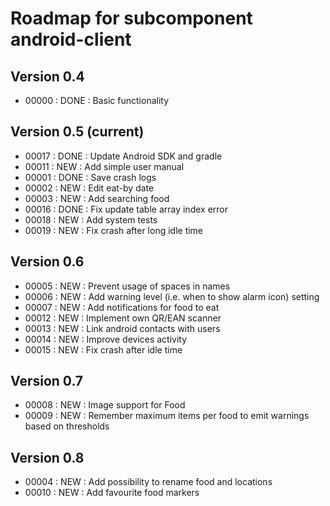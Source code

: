 # Roadmap for subcomponent android-client

## Version 0.4
* 00000 : DONE : Basic functionality

## Version 0.5 (current)
* 00017 : DONE : Update Android SDK and gradle
* 00011 : NEW  : Add simple user manual
* 00001 : DONE : Save crash logs
* 00002 : NEW  : Edit eat-by date
* 00003 : NEW  : Add searching food
* 00016 : DONE : Fix update table array index error
* 00018 : NEW  : Add system tests
* 00019 : NEW  : Fix crash after long idle time

## Version 0.6
* 00005 : NEW  : Prevent usage of spaces in names
* 00006 : NEW  : Add warning level (i.e. when to show alarm icon) setting
* 00007 : NEW  : Add notifications for food to eat
* 00012 : NEW  : Implement own QR/EAN scanner
* 00013 : NEW  : Link android contacts with users
* 00014 : NEW  : Improve devices activity
* 00015 : NEW  : Fix crash after idle time

## Version 0.7
* 00008 : NEW  : Image support for Food
* 00009 : NEW  : Remember maximum items per food to emit warnings based on thresholds

## Version 0.8
* 00004 : NEW  : Add possibility to rename food and locations
* 00010 : NEW  : Add favourite food markers
